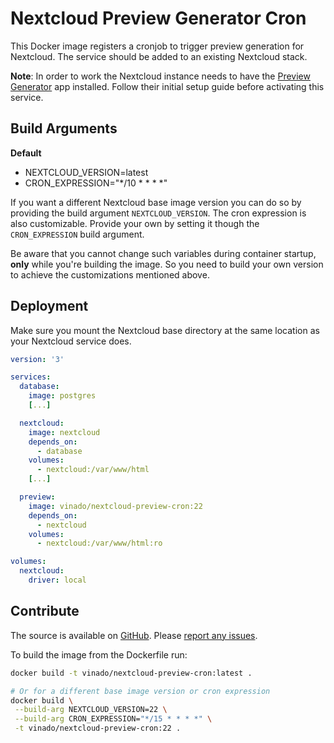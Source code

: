 # Nextcloud Preview Generator Cron

This Docker image registers a cronjob to trigger preview generation for Nextcloud. The service should be added to an existing Nextcloud stack.

**Note**: In order to work the Nextcloud instance needs to have the [Preview Generator](https://apps.nextcloud.com/apps/previewgenerator) app installed. Follow their initial setup guide before activating this service.

## Build Arguments

**Default**

* NEXTCLOUD_VERSION=latest
* CRON_EXPRESSION="*/10 * * * *"

If you want a different Nextcloud base image version you can do so by providing the build argument `NEXTCLOUD_VERSION`. The cron expression is also customizable. Provide your own by setting it though the `CRON_EXPRESSION` build argument.

Be aware that you cannot change such variables during container startup, **only** while you're building the image. So you need to build your own version to achieve the customizations mentioned above.

## Deployment

Make sure you mount the Nextcloud base directory at the same location as your Nextcloud service does.

```yml
version: '3'

services:
  database:
    image: postgres
    [...]

  nextcloud:
    image: nextcloud
    depends_on:
      - database
    volumes:
      - nextcloud:/var/www/html
    [...]

  preview:
    image: vinado/nextcloud-preview-cron:22
    depends_on:
      - nextcloud
    volumes:
      - nextcloud:/var/www/html:ro

volumes:
  nextcloud:
    driver: local
```

## Contribute

The source is available on [GitHub](https://github.com/V1ncNet/docker). Please [report any issues](https://github.com/V1ncNet/docker/issues).

To build the image from the Dockerfile run:

```sh
docker build -t vinado/nextcloud-preview-cron:latest .

# Or for a different base image version or cron expression
docker build \
 --build-arg NEXTCLOUD_VERSION=22 \
 --build-arg CRON_EXPRESSION="*/15 * * * *" \
 -t vinado/nextcloud-preview-cron:22 .
```
